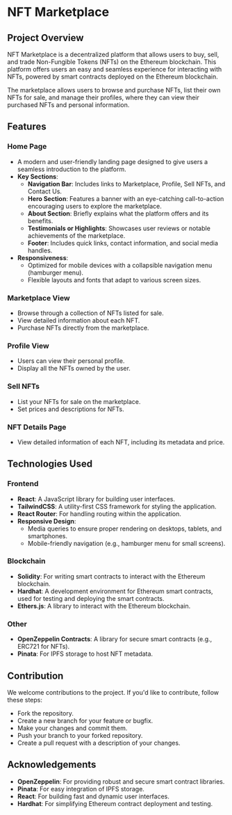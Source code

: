 # NFT Marketplace

## Project Overview

NFT Marketplace is a decentralized platform that allows users to buy, sell, and trade Non-Fungible Tokens (NFTs) on the Ethereum blockchain. This platform offers users an easy and seamless experience for interacting with NFTs, powered by smart contracts deployed on the Ethereum blockchain.

The marketplace allows users to browse and purchase NFTs, list their own NFTs for sale, and manage their profiles, where they can view their purchased NFTs and personal information.

## Features

### **Home Page**
- A modern and user-friendly landing page designed to give users a seamless introduction to the platform.
- **Key Sections**:
  - **Navigation Bar**: Includes links to Marketplace, Profile, Sell NFTs, and Contact Us.
  - **Hero Section**: Features a banner with an eye-catching call-to-action encouraging users to explore the marketplace.
  - **About Section**: Briefly explains what the platform offers and its benefits.
  - **Testimonials or Highlights**: Showcases user reviews or notable achievements of the marketplace.
  - **Footer**: Includes quick links, contact information, and social media handles.
- **Responsiveness**:
  - Optimized for mobile devices with a collapsible navigation menu (hamburger menu).
  - Flexible layouts and fonts that adapt to various screen sizes.


### **Marketplace View**
- Browse through a collection of NFTs listed for sale.
- View detailed information about each NFT.
- Purchase NFTs directly from the marketplace.

### **Profile View**
- Users can view their personal profile.
- Display all the NFTs owned by the user.

### **Sell NFTs**
- List your NFTs for sale on the marketplace.
- Set prices and descriptions for NFTs.

### **NFT Details Page**
- View detailed information of each NFT, including its metadata and price.

## Technologies Used

### **Frontend**
- **React**: A JavaScript library for building user interfaces.
- **TailwindCSS**: A utility-first CSS framework for styling the application.
- **React Router**: For handling routing within the application.
- **Responsive Design**:
  - Media queries to ensure proper rendering on desktops, tablets, and smartphones.
  - Mobile-friendly navigation (e.g., hamburger menu for small screens).

### **Blockchain**
- **Solidity**: For writing smart contracts to interact with the Ethereum blockchain.
- **Hardhat**: A development environment for Ethereum smart contracts, used for testing and deploying the smart contracts.
- **Ethers.js**: A library to interact with the Ethereum blockchain.

### **Other**
- **OpenZeppelin Contracts**: A library for secure smart contracts (e.g., ERC721 for NFTs).
- **Pinata**: For IPFS storage to host NFT metadata.

## Contribution

We welcome contributions to the project. If you'd like to contribute, follow these steps:

- Fork the repository.
- Create a new branch for your feature or bugfix.
- Make your changes and commit them.
- Push your branch to your forked repository.
- Create a pull request with a description of your changes.

## Acknowledgements

- **OpenZeppelin**: For providing robust and secure smart contract libraries.
- **Pinata**: For easy integration of IPFS storage.
- **React**: For building fast and dynamic user interfaces.
- **Hardhat**: For simplifying Ethereum contract deployment and testing.
